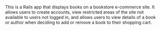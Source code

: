 This is a Rails app that displays books on a bookstore e-commerce site. It allows users to create accounts, view restricted areas of the site not available to users not logged in, and allows users to view details of a book or author when deciding to add or remove a book to their shopping cart.
